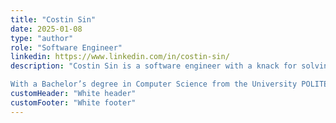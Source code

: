 ```yaml
---
title: "Costin Sin"
date: 2025-01-08
type: "author"
role: "Software Engineer"
linkedin: https://www.linkedin.com/in/costin-sin/
description: "Costin Sin is a software engineer with a knack for solving complex problems and building efficient, scalable solutions. During his time at Genezio, he made over 2000 GitHub contributions, redesigning key components like the YAML configuration format, enabling Next.js support, and integrating PostgreSQL and MongoDB hosting. His work has had a significant impact on making Genezio’s serverless platform more accessible and user-friendly for developers.

With a Bachelor’s degree in Computer Science from the University POLITEHNICA of Bucharest, Costin has also been active in academia as a Teaching Assistant, helping students master subjects like operating systems, data structures, and assembly programming. Currently, he’s continuing to tackle big challenges as a Software Engineer at Google, where his passion for technology and innovation shines."
customHeader: "White header"
customFooter: "White footer"
---
```

